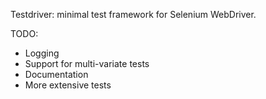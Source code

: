 Testdriver: minimal test framework for Selenium WebDriver.

TODO:
* Logging
* Support for multi-variate tests
* Documentation
* More extensive tests
